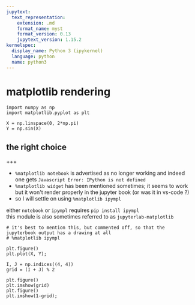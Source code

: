 ```yaml
---
jupytext:
  text_representation:
    extension: .md
    format_name: myst
    format_version: 0.13
    jupytext_version: 1.15.2
kernelspec:
  display_name: Python 3 (ipykernel)
  language: python
  name: python3
---
```


# matplotlib rendering

```{code-cell} ipython3
import numpy as np
import matplotlib.pyplot as plt

X = np.linspace(0, 2*np.pi)
Y = np.sin(X)
```

## the right choice

+++

* `%matplotlib notebook` is advertised as no longer working
  and indeed one gets `Javascript Error: IPython is not defined`
* `%matplotlib widget` has been mentioned sometimes;
  it seems to work but it won't render properly in the jupyter book (or was it in vs-code ?)
* so I will settle on using `%matplotlib ipympl`

either `notebook` or `ipympl` requires `pip install ipympl`  
this module is also sometimes referred to as `jupyterlab-matplotlib`

```{code-cell} ipython3
# it's best to mention this, but commented off, so that the jupyterbook output has a drawing at all
# %matplotlib ipympl
```

```{code-cell} ipython3
plt.figure()
plt.plot(X, Y);
```

```{code-cell} ipython3
I, J = np.indices((4, 4))
grid = (I + J) % 2

plt.figure()
plt.imshow(grid)
plt.figure()
plt.imshow(1-grid);
```
